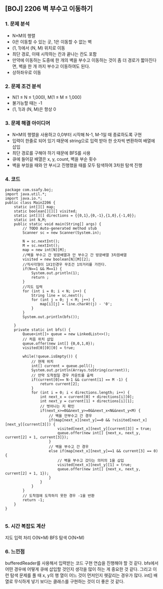 ## [BOJ] 2206 벽 부수고 이동하기

### 1. 문제 분석 
- N×M의 행렬
- 0은 이동할 수 있는 곳,  1은 이동할 수 없는 벽
-  (1, 1)에서 (N, M) 위치로 이동
-  최단 경로, 이때 시작하는 칸과 끝나는 칸도 포함
-  만약에 이동하는 도중에 한 개의 벽을 부수고 이동하는 것이 좀 더 경로가 짧아진다면, 벽을 한 개 까지 부수고 이동하여도 된다.
-  상하좌우로 이동
### 2. 문제 조건 분석
-  N(1 ≤ N ≤ 1,000), M(1 ≤ M ≤ 1,000)
-  불가능할 때는 -1
-  (1, 1)과 (N, M)은 항상 0
### 3. 문제 해결 아이디어
- N×M의 행렬을 사용하고 0,0부터 시작해 N-1, M-1일 때 종료하도록 구현
- 입력이 한줄로 되어 있기 때문에 string으로 입력 받아 한 숫자씩 변환하여 배열에 삽입
- 최단 경로를 구해야 하기 때문에 BFS를 사용
- 큐에 들어갈 배열은 x, y, count, 벽을 부순 횟수
- 벽을 부쉈을 때와 안 부시고 진행했을 때를 모두 탐색하여 3차원 탐색 진행
### 4. 코드 
```
package com.ssafy.boj;
import java.util.*;
import java.io.*;
public class Main2206 {
	static int[][] map;
	static boolean[][][] visited;
	static int[][] directions = {{0,1},{0,-1},{1,0},{-1,0}};
	static int N,M;
	public static void main(String[] args) {
		// TODO Auto-generated method stub
		Scanner sc = new Scanner(System.in);
		
		N = sc.nextInt();
		M = sc.nextInt();
		map = new int[N][M];
		//벽을 부수고 간 방문배열과 안 부수고 간 방문배열 3차원배열
		visited = new boolean[N][M][2];
		//직사각형이 1X1인경우 무조건 1의거리를 가진다.
		if(N==1 && M==1) {
			System.out.println(1);
			return ;
		}
		//지도 입력
		for (int i = 0; i < N; i++) {
			String line = sc.next();
			for (int j = 0; j < M; j++) {
				map[i][j] = line.charAt(j) - '0';
			}
		}
		System.out.println(bfs());
		
	}
	private static int bfs() {
		Queue<int[]> queue = new LinkedList<>();
		// 처음 위치 삽입
		queue.offer(new int[] {0,0,1,0});
		visited[0][0][0] = true;
		
		while(!queue.isEmpty()) {
			// 현재 위치
			int[] current = queue.poll();
			System.out.println(Arrays.toString(current));
			// 만약 도착점일 경우 카운트를 출력
			if(current[0]== N-1 && current[1] == M -1) {
				return current[2];
			}
			for (int i = 0; i < directions.length; i++) {
				int next_x = current[0] + directions[i][0];
				int next_y = current[1] + directions[i][1];
				// 벗어나는 지 확인
				if(next_x>=0&&next_y>=0&&next_x<N&&next_y<M) {
					// 벽을 안부수고 간 경우
					if(map[next_x][next_y]==0 && !visited[next_x][next_y][current[3]]) {
						visited[next_x][next_y][current[3]] = true;
						queue.offer(new int[] {next_x, next_y, current[2] + 1, current[3]});
					}
					// 벽을 부수고 간 경우
					else if(map[next_x][next_y]==1 && current[3] == 0) {
						// 벽을 부수고 갔다는 의미의 1을 삽입
						visited[next_x][next_y][1] = true;
						queue.offer(new int[] {next_x, next_y, current[2] + 1, 1});
					}
				}
			}
		}
		// 도착점에 도착하지 못한 경우 -1을 반환
		return -1;
	}
}
 
```

### 5. 시간 복잡도 계산
지도 입력 처리 O(N×M)
BFS 탐색 O(N×M)

### 6. 느낀점
bufferedReader를 사용해서 입력받는 코드 구현 연습을 진행해야 할 것 같다. 
bfs에서 어떤 경우에 어떻게 큐에 삽입할 것인지 생각을 많이 하는 게 중요한 것 같다. 그리고 이런 탐색 문제를 풀 때 x, y의 행 열이 어느 것이 먼저인지 헷갈리는 경우가 많다. 
int[] 배열로 무식하게 넣기 보다는 클래스를 구현하는 것이 더 좋은 것 같다.
